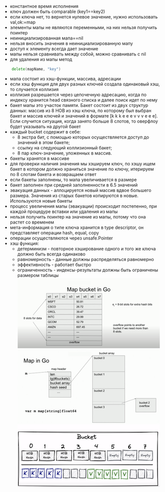 - константное время исполнения
- ключ должен быть comparable (key1==key2)
- если ключа нет, то вернется нулевое значение, нужно использовать val,ok:=map
- элементы мапы не являются переменными, на них нельзя получить поинтер
- неинициализированная мапа==nil
- нельзя вносить значения в неинициализированную мапу
- доступ к элементу всегда дает значение
- мапы нельзя сравнивать между собой, можно сравнивать с nil
- для удаления из мапы метод

```go
    delete(mapName, "key")
```

- мапа состоит из хэш-функции, массива, адресации
- если хэш функция для двух разных ключей создала одинаковый хэш, то случается коллизия
- коллизия разрешается через цепочечную адресацию, когда по индексу хранится head связного списка и далее поиск идет по нему
- бакет мапы это участок памяти. Бакет состоит из двух структур данных: массив из 8 HOB из хэш ключа, по которому был выбран бакет и массив ключей и значений в формате [k k k e e e v v v e e e]. Если случится ситуация, когда занято больше 8 слотов, то оверфлоу будет указывать на другой бакет
- каждый bucket содержит в себе:
  - 8 экстра бит, с помощью которых осуществляется доступ до значений в этом бакете;
  - ссылку на следующий коллизионный бакет;
  - 8 пар ключ-значение, уложенных в массив.
- бакеты хранятся в массиве
- для проверки наличия значения мы хэшируем ключ, по хэшу ищем бакет в котором должно храниться значение по ключу, итерируем по 8 слотам бакета и возвращаем ответ
- если бакеты заполнены, то мапа увеличивается в размере
- бакет заполнен при средней заполненности в 6.5 значений
- эвакуация данных - аллоцируется новый массив вдвое большего размера. Значения из старых бакетов копируются в новые. Используются новые бакеты
- процесс увеличения мапы (эвакуации) происходит постепенно, при каждой процедуре вставки или удаления из мапы
- нельзя получить поинтер на значение из мапы, потому что она растет со временем
- мета-информация о типе ключа хранится в type descriptor, он представляет операции hash, equal, copy
- операции осуществляются через unsafe.Pointer
- хэш функция:
  - детерминизм - повторное хэширование одного и того же ключа должно быть всегда одинаково
  - равномерность - данные должны распределяться равномерно
  - эффективность - работает быстро
  - ограниченность - индексы-результаты должны быть ограничены размером таблицы
    <br/>
    ![image](./assets/map-1.png)
    ![image](./assets/map-2.png)
    ![image](./assets/map-3.png)
